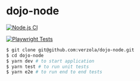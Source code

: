 # dojo-node

[![Node.js CI](https://github.com/verzola/dojo-node/actions/workflows/node.js.yml/badge.svg)](https://github.com/verzola/dojo-node/actions/workflows/node.js.yml)

[![Playwright Tests](https://github.com/verzola/dojo-node/actions/workflows/playwright.yml/badge.svg)](https://github.com/verzola/dojo-node/actions/workflows/playwright.yml)

```sh
$ git clone git@github.com:verzola/dojo-node.git
$ cd dojo-node
$ yarn dev # to start application
$ yarn test # to run unit tests
$ yarn e2e # to run end to end tests
```
